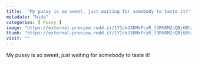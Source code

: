 ```yaml
---
title:  "My pussy is so sweet, just waiting for somebody to taste it!"
metadate: "hide"
categories: [ Pussy ]
image: "https://external-preview.redd.it/1Y1ckJ3DNkPcyR_l3RV8M2cQDjUBhim_hNUn0AtSYXQ.jpg?auto=webp&s=f5be6be6171e05007d92acaba523393b2d4dc2d2"
thumb: "https://external-preview.redd.it/1Y1ckJ3DNkPcyR_l3RV8M2cQDjUBhim_hNUn0AtSYXQ.jpg?width=1080&crop=smart&auto=webp&s=986381b62dc4740e8d6624eeb7f6b7452dba7e38"
visit: ""
---
```

My pussy is so sweet, just waiting for somebody to taste it!
